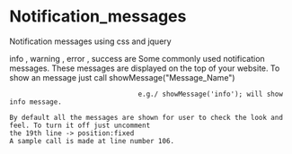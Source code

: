 Notification_messages
=====================

Notification messages using css and jquery

info , warning , error , success are Some commonly used notification messages. These messages are
displayed on the top of your website. To show an message just call showMessage("Message_Name") 
          
                                    e.g./ showMessage('info'); will show info message.
    
    By default all the messages are shown for user to check the look and feel. To turn it off just uncomment 
    the 19th line -> position:fixed
    A sample call is made at line number 106.
